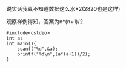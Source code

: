 说实话我真不知道数据这么水*2(2820也是这样)

~~观察样例得知，答案为n*(n+1)/2~~
```
#include<cstdio>
int a;
int main(){
    scanf("%d",&a);
    printf("%d\n",(a*(a+1))/2);
}
```